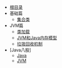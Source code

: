 - [根目录](/README)
- 基础篇
  - [集合类](/编程语言/Java/Java集合.md)
- JVM篇
  - [类加载](/编程语言/Java/JVM内存模型.md)
  - [JVM和Java内存模型](/编程语言/Java/JVM内存模型2.md)
  - [垃圾回收机制](/编程语言/Java/GC.md)
- [Java八股]
  - [Java](/编程语言/Java/Java语法八股.md)
  - [JVM](/编程语言/Java/JVM八股.md)
